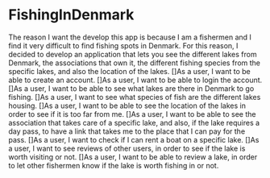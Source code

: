 # FishingInDenmark
The reason I want the develop this app is because I am a fishermen and I find it very difficult to find fishing spots in Denmark. 
For this reason, I decided to develop an application that lets you see the different lakes from Denmark, the associations that own it, the different fishing species from the specific lakes, and also the location of the lakes. 
[]As a user, I want to be able to create an account.
[]As a user, I want to be able to login the account. 
[]As a user, I want to be able to see what lakes are there in Denmark to go fishing.
[]As a user, I want to see what species of fish are the different lakes housing. 
[]As a user, I want to be able to see the location of the lakes in order to see if it is too far from me.
[]As a user, I want to be able to see the association that takes care of a specific lake, and also, if the lake requires a day pass, to have a link that takes me to the place that I can pay for the pass.
[]As a user, I want to check if I can rent a boat on a specific lake.
[]As a user, I want to see reviews of other users, in order to see if the lake is worth visiting or not.
[]As a user, I want to be able to review a lake, in order to let other fishermen know if the lake is worth fishing in or not.

